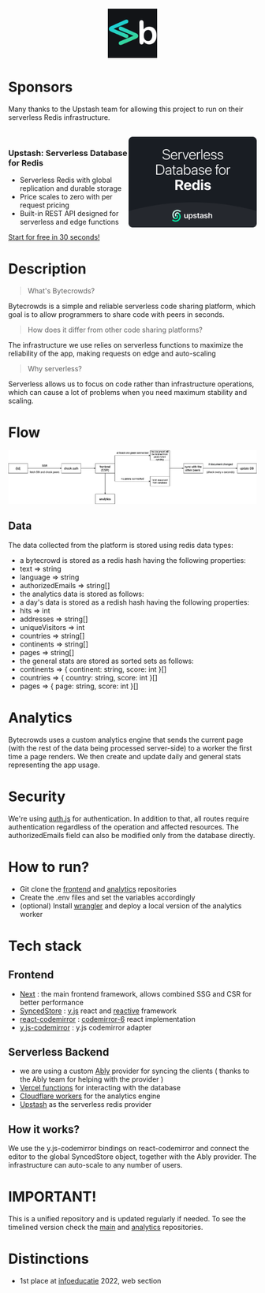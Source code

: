 <p align="center">
<img src="./assets/logo.png" height="100">
</p>

# Sponsors

Many thanks to the Upstash team for allowing this project to run on their serverless Redis infrastructure.

<tr>
<td>
  <img width="1000" height="0">
  <a href="https://upstash.com/?utm_source=Bytecrowds" >
  <img src="https://raw.githubusercontent.com/upstash/sponsorship/master/redis.png" alt="Upstash" width="260" align="right">
  </a>
<h3>Upstash: Serverless Database for Redis</h3>

  <ul>
    <li>Serverless Redis with global replication and durable storage</li>
    <li>Price scales to zero with per request pricing</li>
    <li>Built-in REST API designed for serverless and edge functions</li>
  </ul>
  
[Start for free in 30 seconds!](https://upstash.com/?utm_source=Bytecrowds)
</td>
</tr>

# Description

> What's Bytecrowds?

Bytecrowds is a simple and reliable serverless code sharing platform, which goal is to allow programmers to share code with peers in seconds.

> How does it differ from other code sharing platforms?

The infrastructure we use relies on serverless functions to maximize the reliability of the app, making requests on edge and auto-scaling

> Why serverless?

Serverless allows us to focus on code rather than infrastructure operations, which can cause a lot of problems when you need maximum stability and scaling.

# Flow

![flow](./assets/bytecrowds.drawio.png)

## Data

The data collected from the platform is stored using redis data types:

- a bytecrowd is stored as a redis hash having the following properties:
- text => string
- language => string
- authorizedEmails => string[]
- the analytics data is stored as follows:
- a day's data is stored as a redish hash having the following properties:
- hits => int
- addresses => string[]
- uniqueVisitors => int
- countries => string[]
- continents => string[]
- pages => string[]
- the general stats are stored as sorted sets as follows:
- continents => { continent: string, score: int }[]
- countries => { country: string, score: int }[]
- pages => { page: string, score: int }[]

# Analytics

Bytecrowds uses a custom analytics engine that sends the current page (with the rest of the data being processed server-side) to a worker the first time a page renders. We then create and update daily and general stats representing the app usage.

# Security

We're using [auth.js](https://authjs.dev) for authentication. In addition to that, all routes require authentication regardless of the operation and affected resources. The authorizedEmails field can also be modified only from the database directly.

# How to run?

- Git clone the [frontend](https://github.com/Bytecrowds/frontend) and [analytics](https://github.com/Bytecrowds/analytics) repositories
- Create the .env files and set the variables accordingly
- (optional) Install [wrangler](https://github.com/cloudflare/wrangler2) and deploy a local version of the analytics worker

# Tech stack

## Frontend

- [Next](https://nextjs.org/) : the main frontend framework, allows combined SSG and CSR for better performance
- [SyncedStore](https://syncedstore.org/docs/) : [y.js](https://docs.yjs.dev/) react and [reactive](https://github.com/yousefed/reactive) framework
- [react-codemirror](https://uiwjs.github.io/react-codemirror/) : [codemirror-6](https://codemirror.net/6/) react implementation
- [y.js-codemirror](https://github.com/yjs/y-codemirror) : y.js codemirror adapter

## Serverless Backend

- we are using a custom [Ably](https://ably.com/) provider for syncing the clients ( thanks to the Ably team for helping with the provider )
- [Vercel functions](https://vercel.com/docs/concepts/functions/serverless-functions) for interacting with the database
- [Cloudflare workers](https://workers.cloudflare.com/) for the analytics engine
- [Upstash](https://upstash.com/) as the serverless redis provider

## How it works?

We use the y.js-codemirror bindings on react-codemirror and connect the editor to the global SyncedStore object, together with the Ably provider. The infrastructure can auto-scale to any number of users.

# IMPORTANT!

This is a unified repository and is updated regularly if needed. To see the timelined version check the [main](https://github.com/Bytecrowds/main) and [analytics](https://github.com/Bytecrowds/analytics) repositories.

# Distinctions

- 1st place at [infoeducatie](https://infoeducatie.ro/) 2022, web section
